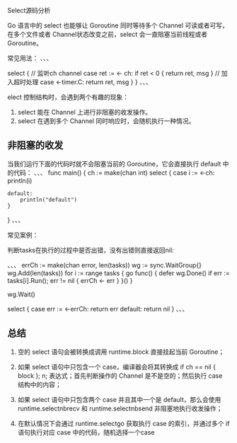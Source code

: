 Select源码分析

Go 语言中的 select 也能够让 Goroutine 同时等待多个 Channel 可读或者可写，在多个文件或者 Channel状态改变之前，select 会一直阻塞当前线程或者 Goroutine。

常见用法：
、、、

select {
    // 监听ch channel
    case ret := <- ch:
        if ret < 0 {
            return ret, msg
        }
    // 加入超时处理
    case <-timer.C:
        return ret, msg
    }
}
、、、

elect 控制结构时，会遇到两个有趣的现象：
1. select 能在 Channel 上进行非阻塞的收发操作。
2. select 在遇到多个 Channel 同时响应时，会随机执行一种情况。


## 非阻塞的收发

当我们运行下面的代码时就不会阻塞当前的 Goroutine，它会直接执行 default 中的代码：
、、、
func main() {
	ch := make(chan int)
	select {
	case i := <-ch:
		println(i)

	default:
		println("default")
	}
}
、、、

常见案例：

判断tasks在执行的过程中是否出错，没有出错则直接返回nil:

、、、
errCh := make(chan error, len(tasks))
wg := sync.WaitGroup{}
wg.Add(len(tasks))
for i := range tasks {
    go func() {
        defer wg.Done()
        if err := tasks[i].Run(); err != nil {
            errCh <- err
        }
    }()
}

wg.Wait()

select {
case err := <-errCh:
    return err
default:
    return nil
}
、、、

## 总结
1. 空的 select 语句会被转换成调用 runtime.block 直接挂起当前 Goroutine；

2. 如果 select 语句中只包含一个 case，编译器会将其转换成 if ch == nil { block }; n; 表达式；首先判断操作的 Channel 是不是空的；然后执行 case 结构中的内容；

3. 如果 select 语句中只包含两个 case 并且其中一个是 default，那么会使用 runtime.selectnbrecv 和 runtime.selectnbsend 非阻塞地执行收发操作；

4. 在默认情况下会通过 runtime.selectgo 获取执行 case 的索引，并通过多个 if 语句执行对应 case 中的代码，随机选择一个case
